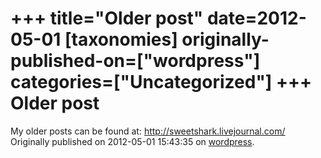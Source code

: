 +++
title="Older post"
date=2012-05-01
[taxonomies]
originally-published-on=["wordpress"]
categories=["Uncategorized"]
+++
Older post
==========

My older posts can be found at: <a href="http://sweetshark.livejournal.com/">http://sweetshark.livejournal.com/</a>
Originally published on 2012-05-01 15:43:35 on [wordpress](https://skyfromme.wordpress.com/2012/05/01/older-post/).
